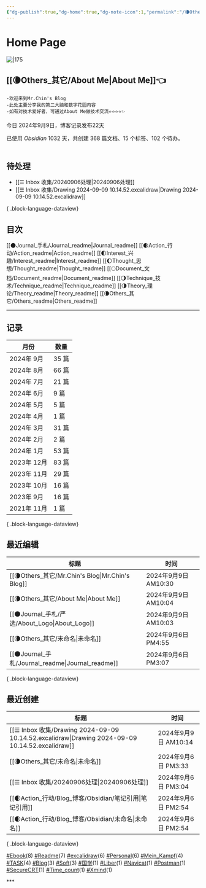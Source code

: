 ```yaml
---
{"dg-publish":true,"dg-home":true,"dg-note-icon":1,"permalink":"/🌘Others_其它/Mr.Chin's Blog/","tags":["gardenEntry"],"dgPassFrontmatter":true,"noteIcon":1,"created":"2024-08-24T08:36:20.682+08:00","updated":"2024-09-09T10:30:45.325+08:00"}
---
```


# **Home Page**
![|175](https://cdn.jsdelivr.net/gh/BTW-Q/blog_img/image/202409091002741.svg)
## [[🌘Others_其它/About Me\|About Me]]👈
~~~
-欢迎来到Mr.Chin's Blog
-此处主要分享我的第二大脑和数字花园内容
-如有对技术爱好者，可通过About Me做技术交流⭐⭐⭐⭐✨
~~~
今日 2024年9月9日，博客记录发布22天
<p><span>已使用 <em>Obsidian</em> 1032 天，共创建 368 篇文档、15 个标签、102 个待办。 <br><br></span></p>

## 待处理
- [[☰ Inbox 收集/20240906处理\|20240906处理]]
- [[☰ Inbox 收集/Drawing 2024-09-09 10.14.52.excalidraw\|Drawing 2024-09-09 10.14.52.excalidraw]]

{ .block-language-dataview}
## 目次
[[🌑Journal_手札/Journal_readme\|Journal_readme]]
[[🌒Action_行动/Action_readme\|Action_readme]]
[[🌓Interest_兴趣/Interest_readme\|Interest_readme]]
[[🌔Thought_思想/Thought_readme\|Thought_readme]]
[[🌕Document_文档/Document_readme\|Document_readme]]
[[🌖Technique_技术/Technique_readme\|Technique_readme]]
[[🌗Theory_理论/Theory_readme\|Theory_readme]]
[[🌘Others_其它/Others_readme\|Others_readme]]
***
## 记录
| 月份        | 数量   |
| --------- | ---- |
| 2024年 9月  | 35 篇 |
| 2024年 8月  | 66 篇 |
| 2024年 7月  | 21 篇 |
| 2024年 6月  | 9 篇  |
| 2024年 5月  | 5 篇  |
| 2024年 4月  | 1 篇  |
| 2024年 3月  | 31 篇 |
| 2024年 2月  | 2 篇  |
| 2024年 1月  | 53 篇 |
| 2023年 12月 | 83 篇 |
| 2023年 11月 | 29 篇 |
| 2023年 10月 | 16 篇 |
| 2023年 9月  | 16 篇 |
| 2021年 11月 | 1 篇  |

{ .block-language-dataview}

## 最近编辑
| 标题                                                 | 时间                 |
| -------------------------------------------------- | ------------------ |
| [[🌘Others_其它/Mr.Chin's Blog\|Mr.Chin's Blog]]  | 2024年9月9日 AM10:30  |
| [[🌘Others_其它/About Me\|About Me]]              | 2024年9月9日 AM10:04  |
| [[🌑Journal_手札/严选/About_Logo\|About_Logo]]      | 2024年9月9日 AM10:03  |
| [[🌘Others_其它/未命名\|未命名]]                        | 2024年9月6日 PM4:55   |
| [[🌑Journal_手札/Journal_readme\|Journal_readme]] | 2024年9月6日 PM3:07   |

{ .block-language-dataview}

## 最近创建
| 标题                                                                                               | 时间                 |
| ------------------------------------------------------------------------------------------------ | ------------------ |
| [[☰ Inbox 收集/Drawing 2024-09-09 10.14.52.excalidraw\|Drawing 2024-09-09 10.14.52.excalidraw]] | 2024年9月9日 AM10:14  |
| [[🌘Others_其它/未命名\|未命名]]                                                                      | 2024年9月6日 PM3:33   |
| [[☰ Inbox 收集/20240906处理\|20240906处理]]                                                         | 2024年9月6日 PM3:04   |
| [[🌒Action_行动/Blog_博客/Obsidian/笔记引用\|笔记引用]]                                                   | 2024年9月6日 PM2:54   |
| [[🌒Action_行动/Blog_博客/Obsidian/未命名\|未命名]]                                                     | 2024年9月6日 PM2:54   |

{ .block-language-dataview}
<p><span><a class="internal-link" data-href="#Ebook" href="#Ebook" target="_blank" rel="noopener"></a><a href="#Ebook" class="tag" target="_blank" rel="noopener">#Ebook</a>(8) <a class="internal-link" data-href="#Readme" href="#Readme" target="_blank" rel="noopener"></a><a href="#Readme" class="tag" target="_blank" rel="noopener">#Readme</a>(7) <a class="internal-link" data-href="#excalidraw" href="#excalidraw" target="_blank" rel="noopener"></a><a href="#excalidraw" class="tag" target="_blank" rel="noopener">#excalidraw</a>(6) <a class="internal-link" data-href="#Personal" href="#Personal" target="_blank" rel="noopener"></a><a href="#Personal" class="tag" target="_blank" rel="noopener">#Personal</a>(6) <a class="internal-link" data-href="#Mein_Kampf" href="#Mein_Kampf" target="_blank" rel="noopener"></a><a href="#Mein_Kampf" class="tag" target="_blank" rel="noopener">#Mein_Kampf</a>(4) <a class="internal-link" data-href="#TASK" href="#TASK" target="_blank" rel="noopener"></a><a href="#TASK" class="tag" target="_blank" rel="noopener">#TASK</a>(4) <a class="internal-link" data-href="#Blog" href="#Blog" target="_blank" rel="noopener"></a><a href="#Blog" class="tag" target="_blank" rel="noopener">#Blog</a>(3) <a class="internal-link" data-href="#Soft" href="#Soft" target="_blank" rel="noopener"></a><a href="#Soft" class="tag" target="_blank" rel="noopener">#Soft</a>(3) <a class="internal-link" data-href="#国学" href="#国学" target="_blank" rel="noopener"></a><a href="#国学" class="tag" target="_blank" rel="noopener">#国学</a>(1) <a class="internal-link" data-href="#Liber" href="#Liber" target="_blank" rel="noopener"></a><a href="#Liber" class="tag" target="_blank" rel="noopener">#Liber</a>(1) <a class="internal-link" data-href="#Navicat" href="#Navicat" target="_blank" rel="noopener"></a><a href="#Navicat" class="tag" target="_blank" rel="noopener">#Navicat</a>(1) <a class="internal-link" data-href="#Postman" href="#Postman" target="_blank" rel="noopener"></a><a href="#Postman" class="tag" target="_blank" rel="noopener">#Postman</a>(1) <a class="internal-link" data-href="#SecureCRT" href="#SecureCRT" target="_blank" rel="noopener"></a><a href="#SecureCRT" class="tag" target="_blank" rel="noopener">#SecureCRT</a>(1) <a class="internal-link" data-href="#Time_count" href="#Time_count" target="_blank" rel="noopener"></a><a href="#Time_count" class="tag" target="_blank" rel="noopener">#Time_count</a>(1) <a class="internal-link" data-href="#Xmind" href="#Xmind" target="_blank" rel="noopener"></a><a href="#Xmind" class="tag" target="_blank" rel="noopener">#Xmind</a>(1)</span></p>
***